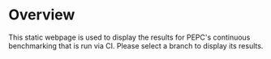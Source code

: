 # Overview

This static webpage is used to display the results for PEPC's continuous
benchmarking that is run via CI. Please select a branch to display its
results.
